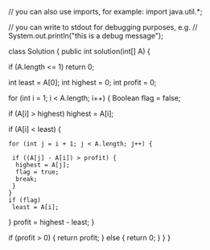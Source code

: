 // you can also use imports, for example: import java.util.*;

// you can write to stdout for debugging purposes, e.g. // System.out.println("this is a debug message");

class Solution {
 public int solution(int[] A) {

  if (A.length <= 1)
   return 0;

  int least = A[0];
  int highest = 0;
  int profit = 0;

  for (int i = 1; i < A.length; i++) {
   Boolean flag = false;

   if (A[i] > highest)
    highest = A[i];

   if (A[i] < least) {

    for (int j = i + 1; j < A.length; j++) {

     if ((A[j] - A[i]) > profit) {
      highest = A[j];
      flag = true;
      break;
     }
    }
    if (flag)
     least = A[i];

   }
   profit = highest - least;
  }




  if (profit > 0) {
   return profit;
  } else {
   return 0;
  }
 }
}
